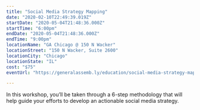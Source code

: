 ```yaml
---
title: "Social Media Strategy Mapping"
date: "2020-02-10T22:49:39.019Z"
startDate: "2020-05-04T21:48:36.000Z"
startTime: "6:00pm"
endDate: "2020-05-04T21:48:36.000Z"
endTime: "9:00pm"
locationName: "GA Chicago @ 150 N Wacker"
locationStreet: "150 N Wacker, Suite 2600"
locationCity: "Chicago"
locationState: "IL"
cost: "$75"
eventUrl: "https://generalassemb.ly/education/social-media-strategy-mapping/chicago/102918"

---
```


In this workshop, you’ll be taken through a 6-step methodology that will help guide your efforts to develop an actionable social media strategy. 

